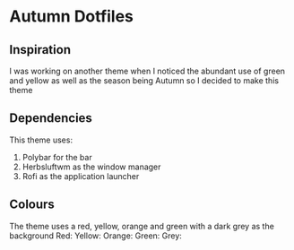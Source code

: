 # Autumn Dotfiles

## Inspiration
I was working on another theme when I noticed the abundant use of green and yellow as well as the season being Autumn so I decided to make this theme

## Dependencies
This theme uses:
1. Polybar for the bar
2. Herbsluftwm as the window manager
3. Rofi as the application launcher

## Colours
The theme uses a red, yellow, orange and green with a dark grey as the background
Red: 
Yellow: 
Orange: 
Green: 
Grey: 
